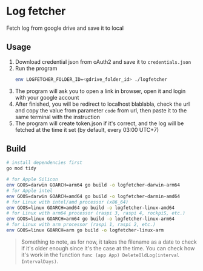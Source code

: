 # Log fetcher

Fetch log from google drive and save it to local

## Usage
1. Download credential json from oAuth2 and save it to `credentials.json`
2. Run the program
    ```bash
    env LOGFETCHER_FOLDER_ID=<gdrive_folder_id> ./logfetcher
    ```
3. The program will ask you to open a link in browser, open it and login with your google account
4. After finished, you will be redirect to localhost blablabla, check the url and copy the value from parameter `code` from url, then paste it to the same terminal with the instruction
5. The program will create token.json if it's correct, and the log will be fetched at the time it set (by default, every 03:00 UTC+7)

## Build

```bash
# install dependencies first
go mod tidy

# for Apple Silicon
env GOOS=darwin GOARCH=arm64 go build -o logfetcher-darwin-arm64
# for Apple intel
env GOOS=darwin GOARCH=amd64 go build -o logfetcher-darmin-amd64
# for Linux with intel/amd processor (x86_64)
env GOOS=linux GOARCH=amd64 go build -o logfetcher-linux-amd64
# for Linux with arm64 processor (raspi 3, raspi 4, rockpiS, etc.)
env GOOS=linux GOARCH=arm64 go build -o logfetcher-linux-arm64
# for Linux with arm processor (raspi 1, raspi 2, etc.)
env GOOS=linux GOARCH=arm go build -o logfetcher-linux-arm
```

> Something to note, as for now, it takes the filename as a date to check if it's older enough since it's the case at the time. You can check how it's work in the function `func (app App) DeleteOldLog(interval IntervalDays)`.
